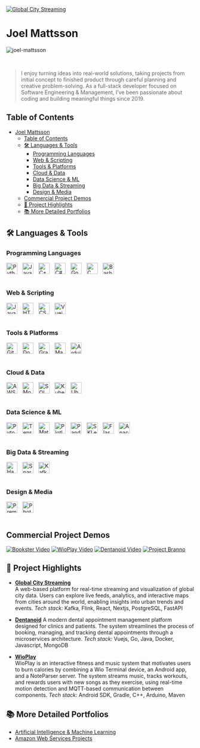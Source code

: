 [![Global City Streaming](https://github-readme-stats.vercel.app/api/pin/?username=mrjex&repo=Global-City-Streaming)](https://github.com/mrjex/Global-City-Streamin)


# Joel Mattsson

![joel-mattsson](readme-material/joel-mattsson-optimized.gif)


<br clear="all"/>

> I enjoy turning ideas into real-world solutions, taking projects from initial concept to finished product through careful planning and creative problem-solving. As a full-stack developer focused on Software Engineering & Management, I’ve been passionate about coding and building meaningful things since 2019.


## Table of Contents

- [Joel Mattsson](#joel-mattsson)
  - [Table of Contents](#table-of-contents)
  - [🛠️ Languages \& Tools](#️-languages--tools)
    - [Programming Languages](#programming-languages)
    - [Web \& Scripting](#web--scripting)
    - [Tools \& Platforms](#tools--platforms)
    - [Cloud \& Data](#cloud--data)
    - [Data Science \& ML](#data-science--ml)
    - [Big Data \& Streaming](#big-data--streaming)
    - [Design \& Media](#design--media)
  - [‎Commercial Project Demos](#commercial-project-demos)
  - [🚀 Project Highlights](#-project-highlights)
  - [📚 More Detailed Portfolios](#-more-detailed-portfolios)



## 🛠️ Languages & Tools

### Programming Languages

<div style="display: flex; flex-wrap: wrap; justify-content: flex-start;">
  <img align="left" alt="Python" width="30px" style="padding-right:10px;" src="https://cdn.jsdelivr.net/gh/devicons/devicon@latest/icons/python/python-plain.svg" />
  <img align="left" alt="Java" width="30px" style="padding-right:10px;" src="https://cdn.jsdelivr.net/gh/devicons/devicon@latest/icons/java/java-original.svg" />
  <img align="left" alt="C++" width="30px" style="padding-right:10px;" src="https://cdn.jsdelivr.net/gh/devicons/devicon@latest/icons/cplusplus/cplusplus-original.svg" />
  <img align="left" alt="C#" width="30px" style="padding-right:10px;" src="https://cdn.jsdelivr.net/gh/devicons/devicon@latest/icons/csharp/csharp-plain.svg" />
  <img align="left" alt="Go" width="30px" style="padding-right:10px;" src="https://cdn.jsdelivr.net/gh/devicons/devicon@latest/icons/go/go-original-wordmark.svg" />
  <img align="left" alt="C" width="30px" style="padding-right:10px;" src="https://cdn.jsdelivr.net/gh/devicons/devicon@latest/icons/c/c-original.svg" />
  <img align="left" alt="Bash" width="30px" style="padding-right:10px;" src="https://cdn.jsdelivr.net/gh/devicons/devicon@latest/icons/bash/bash-plain.svg" />
</div>
<br clear="all"/>

### Web & Scripting

<div style="display: flex; flex-wrap: wrap; justify-content: flex-start;">
  <img align="left" alt="Javascript" width="30px" style="padding-right:10px;" src="https://cdn.jsdelivr.net/gh/devicons/devicon@latest/icons/javascript/javascript-plain.svg" />
  <img align="left" alt="HTML" width="30px" style="padding-right:10px;" src="https://cdn.jsdelivr.net/gh/devicons/devicon@latest/icons/html5/html5-plain.svg" />
  <img align="left" alt="CSS" width="30px" style="padding-right:10px;" src="https://cdn.jsdelivr.net/gh/devicons/devicon@latest/icons/css3/css3-plain.svg" />
  <img align="left" alt="Vuejs" width="30px" style="padding-right:10px;" src="https://cdn.jsdelivr.net/gh/devicons/devicon@latest/icons/vuejs/vuejs-original.svg" />
</div>
<br clear="all"/>

### Tools & Platforms

<div style="display: flex; flex-wrap: wrap; justify-content: flex-start;">
  <img align="left" alt="Git" width="30px" style="padding-right:10px;" src="https://cdn.jsdelivr.net/gh/devicons/devicon@latest/icons/git/git-original.svg" />
  <img align="left" alt="Docker" width="30px" style="padding-right:10px;" src="https://cdn.jsdelivr.net/gh/devicons/devicon@latest/icons/docker/docker-original.svg" />
  <img align="left" alt="Gradle" width="30px" style="padding-right:10px;" src="https://cdn.jsdelivr.net/gh/devicons/devicon@latest/icons/gradle/gradle-original.svg" />
  <img align="left" alt="Maven" width="30px" style="padding-right:10px;" src="https://cdn.jsdelivr.net/gh/devicons/devicon@latest/icons/maven/maven-original.svg" />
  <img align="left" alt="Arduino" width="30px" style="padding-right:10px;" src="https://cdn.jsdelivr.net/gh/devicons/devicon@latest/icons/arduino/arduino-original.svg" />
</div>
<br clear="all"/>

### Cloud & Data

<div style="display: flex; flex-wrap: wrap; justify-content: flex-start;">
  <img align="left" alt="AWS" width="30px" style="padding-right:10px;" src="https://cdn.jsdelivr.net/gh/devicons/devicon@latest/icons/amazonwebservices/amazonwebservices-original-wordmark.svg" />
  <img align="left" alt="MongoDB" width="30px" style="padding-right:10px;" src="https://cdn.jsdelivr.net/gh/devicons/devicon@latest/icons/mongodb/mongodb-plain.svg" />
  <img align="left" alt="SQL" width="30px" style="padding-right:10px;" src="https://cdn.jsdelivr.net/gh/devicons/devicon@latest/icons/azuresqldatabase/azuresqldatabase-original.svg" />
  <img align="left" alt="Kubernetes" width="30px" style="padding-right:10px;" src="https://cdn.jsdelivr.net/gh/devicons/devicon@latest/icons/kubernetes/kubernetes-original.svg" />
  <img align="left" alt="Ubuntu" width="30px" style="padding-right:10px;" src="https://cdn.jsdelivr.net/gh/devicons/devicon@latest/icons/ubuntu/ubuntu-original.svg" />
</div>
<br clear="all"/>

### Data Science & ML

<div style="display: flex; flex-wrap: wrap; justify-content: flex-start;">
  <img align="left" alt="Pytorch" width="30px" style="padding-right:10px;" src="https://cdn.jsdelivr.net/gh/devicons/devicon@latest/icons/pytorch/pytorch-original.svg" />
  <img align="left" alt="Tensorflow" width="30px" style="padding-right:10px;" src="https://cdn.jsdelivr.net/gh/devicons/devicon@latest/icons/tensorflow/tensorflow-original.svg" />
  <img align="left" alt="Matplotlib" width="30px" style="padding-right:10px;" src="https://cdn.jsdelivr.net/gh/devicons/devicon@latest/icons/matplotlib/matplotlib-original-wordmark.svg" />
  <img align="left" alt="Plotly" width="30px" style="padding-right:10px;" src="https://cdn.jsdelivr.net/gh/devicons/devicon@latest/icons/plotly/plotly-original-wordmark.svg" />
  <img align="left" alt="Pandas" width="30px" style="padding-right:10px;" src="https://cdn.jsdelivr.net/gh/devicons/devicon@latest/icons/pandas/pandas-original-wordmark.svg" />
  <img align="left" alt="SKLearn" width="30px" style="padding-right:10px;" src="https://cdn.jsdelivr.net/gh/devicons/devicon@latest/icons/scikitlearn/scikitlearn-original.svg" />
  <img align="left" alt="Flask" width="30px" style="padding-right:10px;" src="https://cdn.jsdelivr.net/gh/devicons/devicon@latest/icons/flask/flask-original-wordmark.svg" />
  <img align="left" alt="Anaconda" width="30px" style="padding-right:10px;" src="https://cdn.jsdelivr.net/gh/devicons/devicon@latest/icons/anaconda/anaconda-original-wordmark.svg" />
</div>
<br clear="all"/>

### Big Data & Streaming

<div style="display: flex; flex-wrap: wrap; justify-content: flex-start;">
  <img align="left" alt="Hadoop" width="30px" style="padding-right:10px;" src="https://cdn.jsdelivr.net/gh/devicons/devicon@latest/icons/hadoop/hadoop-original.svg" />
  <img align="left" alt="Spark" width="30px" style="padding-right:10px;" src="https://cdn.jsdelivr.net/gh/devicons/devicon@latest/icons/apachespark/apachespark-original-wordmark.svg" />
  <img align="left" alt="Kafka" width="30px" style="padding-right:10px;" src="https://cdn.jsdelivr.net/gh/devicons/devicon@latest/icons/apachekafka/apachekafka-original-wordmark.svg" />
</div>
<br clear="all"/>

### Design & Media

<div style="display: flex; flex-wrap: wrap; justify-content: flex-start;">
  <img align="left" alt="Premiere Pro" width="30px" style="padding-right:10px;" src="https://cdn.jsdelivr.net/gh/devicons/devicon@latest/icons/premierepro/premierepro-original.svg" />
  <img align="left" alt="Photoshop" width="30px" style="padding-right:10px;" src="https://cdn.jsdelivr.net/gh/devicons/devicon@latest/icons/photoshop/photoshop-original.svg" />
</div>
<br clear="all"/>


## ‎Commercial Project Demos

<!-- BEGIN YOUTUBE_CARDS -->
[![Bookster Video](https://ytcards.demolab.com/?id=QJtuR23a90U&title=Bookster+Video&lang=en&timestamp=1697547185&background_color=%230d1117&title_color=%23ffffff&stats_color=%23dedede&max_title_lines=1&width=250&border_radius=5&duration=121 "Bookster Video")](https://www.youtube.com/watch?v=QJtuR23a90U) [![WioPlay Video](https://ytcards.demolab.com/?id=39YLKTfMxs0&title=WioPlay+Video&lang=en&timestamp=1697547185&background_color=%230d1117&title_color=%23ffffff&stats_color=%23dedede&max_title_lines=1&width=250&border_radius=5&duration=121 "WioPlay Video")](https://www.youtube.com/watch?v=39YLKTfMxs0) [![Dentanoid Video](https://ytcards.demolab.com/?id=aSLGyp8Asb0&title=Dentanoid+Video&lang=en&timestamp=1697547185&background_color=%230d1117&title_color=%23ffffff&stats_color=%23dedede&max_title_lines=1&width=250&border_radius=5&duration=121 "Dentanoid Video")](https://www.youtube.com/watch?v=aSLGyp8Asb0) [![Project Branno](https://ytcards.demolab.com/?id=HuOq2pDhM6Y&title=Project+Branno&lang=en&timestamp=1697547185&background_color=%230d1117&title_color=%23ffffff&stats_color=%23dedede&max_title_lines=1&width=250&border_radius=5&duration=121 "Project Branno")](https://www.youtube.com/watch?v=HuOq2pDhM6Y)
<!-- END YOUTUBE_CARDS -->


## 🚀 Project Highlights

- [**Global City Streaming**](https://github.com/mrjex/Global-City-Streaming)  
  A web-based platform for real-time streaming and visualization of global city data. Users can explore live feeds, analytics, and interactive maps from cities around the world, enabling insights into urban trends and events. _Tech stack:_ Kafka, Flink, React, Nextjs, PostgreSQL, FastAPI


- [**Dentanoid**](https://github.com/Dentanoid) 
  A modern dental appointment management platform designed for clinics and patients. The system streamlines the process of booking, managing, and tracking dental appointments through a microservices architecture. _Tech stack:_ Vuejs, Go, Java, Docker, Javascript, MongoDB


- [**WioPlay**](https://github.com/Indomet/WioPlay)  
  WioPlay is an interactive fitness and music system that motivates users to burn calories by combining a Wio Terminal device, an Android app, and a NoteParser server. The system streams music, tracks workouts, and rewards users with new songs as they exercise, using real-time motion detection and MQTT-based communication between components. _Tech stack:_ Android SDK, Gradle, C++, Arduino, Maven


## 📚 More Detailed Portfolios

- [Artificial Intelligence & Machine Learning](./README-AI-ML.md)
- [Amazon Web Services Projects](./README-AWS.md)
